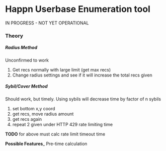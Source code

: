 # Happn Userbase Enumeration tool

IN PROGRESS - NOT YET OPERATIONAL

### Theory

##### Radius Method
Unconfirmed to work

1. Get recs normally with large limit (get max recs)
2. Change radius settings and see if it will increase the total recs given

##### Sybil/Cover Method
Should work, but timely. Using sybils will decrease time by factor of n sybils

1. set bottom x,y coord
2. get recs, move radius amount
3. get recs again
4. repeat 2 given under HTTP 429 rate limiting time

__TODO__
for above must calc rate limit timeout time

__Possible Features___
Pre-time calculation